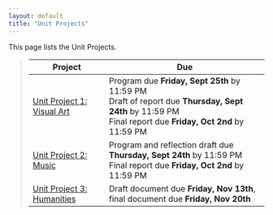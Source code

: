 ```yaml
---
layout: default
title: "Unit Projects"
---
```


This page lists the Unit Projects.

> Project | Due
> ------- | ---
> [Unit Project 1: Visual Art](project01.html) | Program due **Friday, Sept 25th** by 11:59 PM<br>Draft of report due **Thursday, Sept 24th** by 11:59 PM<br>Final report due **Friday, Oct 2nd** by 11:59 PM
> [Unit Project 2: Music](project02.html) | Program and reflection draft due **Thursday, Sept 24th** by 11:59 PM<br>Final report due **Friday, Oct 2nd** by 11:59 PM
> [Unit Project 3: Humanities](project03.html) | Draft document due **Friday, Nov 13th**, final document due **Friday, Nov 20th**
